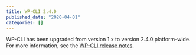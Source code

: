 ```yaml
---
title: WP-CLI 2.4.0
published_date: "2020-04-01"
categories: []
---
```

WP-CLI has been upgraded from version 1.x to version 2.4.0 platform-wide.  For more information, see the [WP-CLI release notes](https://make.wordpress.org/cli/2019/11/12/wp-cli-v2-4-0-release-notes/).
